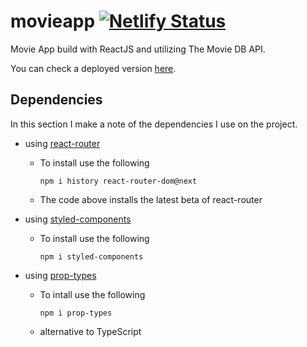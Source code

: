 # movieapp [![Netlify Status](https://api.netlify.com/api/v1/badges/1c9e4b56-a6a6-4810-a7ca-aca048a15a1d/deploy-status)](https://app.netlify.com/sites/ecabigting-movieapp/deploys)
Movie App build with ReactJS and utilizing The Movie DB API.

You can check a deployed version [here](https://ecabigting-movieapp.netlify.app/).


## Dependencies ##
In this section I make a note of the dependencies I use on the project.
- using [react-router](https://github.com/ReactTraining/react-router/)
     - To install use the following

        ```shell
        npm i history react-router-dom@next
        ```
    - The code above installs the latest beta of react-router
- using [styled-components](https://styled-components.com)
    - To install use the following

        ```shell
        npm i styled-components
        ```
- using [prop-types](https://npmjs.com/package/prop-types)
    - To intall use the following

        ```shell
        npm i prop-types
        ```
    - alternative to TypeScript